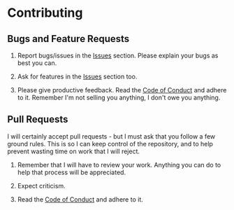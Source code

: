 # Contributing

## Bugs and Feature Requests
1. Report bugs/issues in the [Issues](https://github.com/0xNeffarion/Universal-Game-Configurator/issues) section. Please explain your bugs as best you can. 

2. Ask for features in the [Issues](https://github.com/0xNeffarion/Universal-Game-Configurator/issues) section too.

3. Please give productive feedback. Read the [Code of Conduct](https://github.com/0xNeffarion/Universal-Game-Configurator/blob/master/CODE_OF_CONDUCT.md) and adhere to it. Remember I'm not selling you anything, I don't owe you anything.

## Pull Requests
I will certainly accept pull requests - but I must ask that you follow a few ground rules. This is so I can keep control of the repository, and to help prevent wasting time on work that I will reject.

1. Remember that I will have to review your work. Anything you can do to help that process will be appreciated.  

2. Expect criticism.  

3. Read the [Code of Conduct](https://github.com/0xNeffarion/Universal-Game-Configurator/blob/master/CODE_OF_CONDUCT.md) and adhere to it.